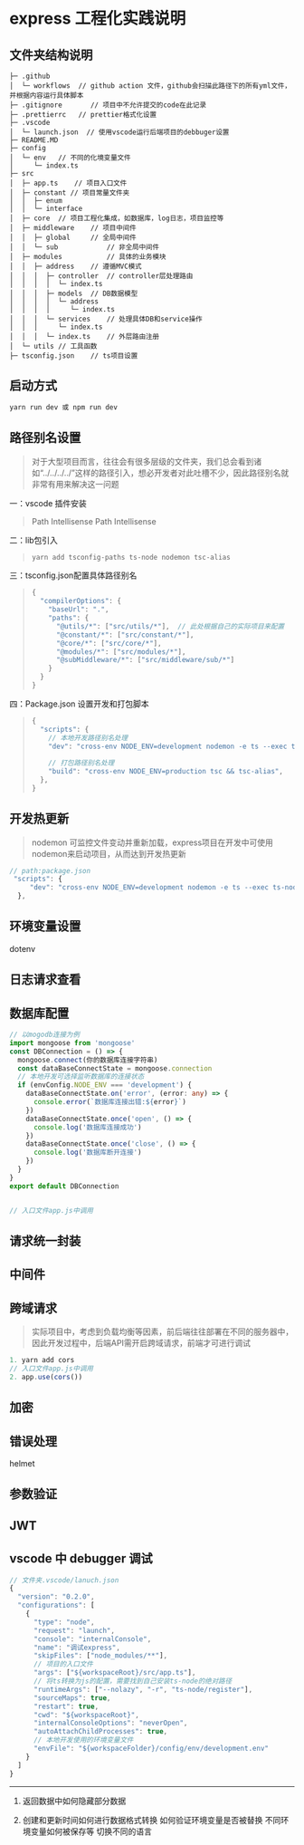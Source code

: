 # express 工程化实践说明

## 文件夹结构说明

```tsx
├─ .github
│  └─ workflows  // github action 文件，github会扫描此路径下的所有yml文件，并根据内容运行具体脚本
├─ .gitignore    	// 项目中不允许提交的code在此记录
├─ .prettierrc   // prettier格式化设置
├─ .vscode
│  └─ launch.json  // 使用vscode运行后端项目的debbuger设置
├─ README.MD
├─ config  
│  └─ env   // 不同的化境变量文件
│     └─ index.ts
├─ src
│  ├─ app.ts	// 项目入口文件
│  ├─ constant // 项目常量文件夹
│  │  ├─ enum
│  │  └─ interface
│  ├─ core	// 项目工程化集成，如数据库，log日志，项目监控等
│  ├─ middleware	// 项目中间件
│  │  ├─ global		// 全局中间件
│  │  └─ sub			// 非全局中间件
│  ├─ modules			// 具体的业务模块
│  │  ├─ address	// 遵循MVC模式				
│  │  │  ├─ controller	// controller层处理路由
│  │  │  │  └─ index.ts
│  │  │  ├─ models	// DB数据模型
│  │  │  │  └─ address
│  │  │  │     └─ index.ts
│  │  │  └─ services	// 处理具体DB和service操作
│  │  │     └─ index.ts
│  │  │  └─ index.ts	// 外层路由注册
│  └─ utils	// 工具函数
├─ tsconfig.json	// ts项目设置

```

## 启动方式
```ts
yarn run dev 或 npm run dev
```



## 路径别名设置
> 对于大型项目而言，往往会有很多层级的文件夹，我们总会看到诸如“../../../../”这样的路径引入，想必开发者对此吐槽不少，因此路径别名就非常有用来解决这一问题

一：vscode 插件安装

> Path Intellisense         Path Intellisense

二：lib包引入

> ```ts
> yarn add tsconfig-paths ts-node nodemon tsc-alias
> ```
三：tsconfig.json配置具体路径别名

> ```ts
> {
>   "compilerOptions": {
>     "baseUrl": ".",
>     "paths": {
>       "@utils/*": ["src/utils/*"],  // 此处根据自己的实际项目来配置
>       "@constant/*": ["src/constant/*"],
>       "@core/*": ["src/core/*"],
>       "@modules/*": ["src/modules/*"],
>       "@subMiddleware/*": ["src/middleware/sub/*"]
>     }
>   }
> }

四：Package.json 设置开发和打包脚本

> ```ts
> {
>   "scripts": {
>     // 本地开发路径别名处理
>     "dev": "cross-env NODE_ENV=development nodemon -e ts --exec ts-node -r tsconfig-paths/register --files src/app.ts",
>     
>     // 打包路径别名处理
>     "build": "cross-env NODE_ENV=production tsc && tsc-alias",
>   },
> }



## 开发热更新

> nodemon 可监控文件变动并重新加载，express项目在开发中可使用nodemon来启动项目，从而达到开发热更新
```ts
// path:package.json
 "scripts": {
     "dev": "cross-env NODE_ENV=development nodemon -e ts --exec ts-node -r tsconfig-paths/register --files src/app.ts"
  },

```

## 环境变量设置

dotenv

## 日志请求查看

## 数据库配置
```ts
// 以mogodb连接为例
import mongoose from 'mongoose'
const DBConnection = () => {
  mongoose.connect(你的数据库连接字符串)
  const dataBaseConnectState = mongoose.connection
  // 本地开发可选择监听数据库的连接状态
  if (envConfig.NODE_ENV === 'development') {
    dataBaseConnectState.on('error', (error: any) => {
      console.error(`数据库连接出错:${error}`)
    })
    dataBaseConnectState.once('open', () => {
      console.log('数据库连接成功')
    })
    dataBaseConnectState.once('close', () => {
      console.log('数据库断开连接')
    })
  }
}
export default DBConnection


// 入口文件app.js中调用

```

## 请求统一封装

## 中间件

## 跨域请求
> 实际项目中，考虑到负载均衡等因素，前后端往往部署在不同的服务器中，因此开发过程中，后端API需开启跨域请求，前端才可进行调试

```ts
1. yarn add cors
// 入口文件app.js中调用
2. app.use(cors())
```
## 加密
## 错误处理
helmet
## 参数验证

## JWT

## vscode 中 debugger 调试
```ts
// 文件夹.vscode/lanuch.json
{
  "version": "0.2.0",
  "configurations": [
    {
      "type": "node",
      "request": "launch",
      "console": "internalConsole",
      "name": "调试express",
      "skipFiles": ["node_modules/**"],
      // 项目的入口文件
      "args": ["${workspaceRoot}/src/app.ts"],
      // 将ts转换为js的配置，需要找到自己安装ts-node的绝对路径
      "runtimeArgs": ["--nolazy", "-r", "ts-node/register"],
      "sourceMaps": true,
      "restart": true,
      "cwd": "${workspaceRoot}",
      "internalConsoleOptions": "neverOpen",
      "autoAttachChildProcesses": true,
      // 本地开发使用的环境变量文件
      "envFile": "${workspaceFolder}/config/env/development.env"
    }
  ]
}

```



---------------------
1. 返回数据中如何隐藏部分数据

   

2. 创建和更新时间如何进行数据格式转换
   如何验证环境变量是否被替换
   不同环境变量如何被保存等
   切换不同的语言
